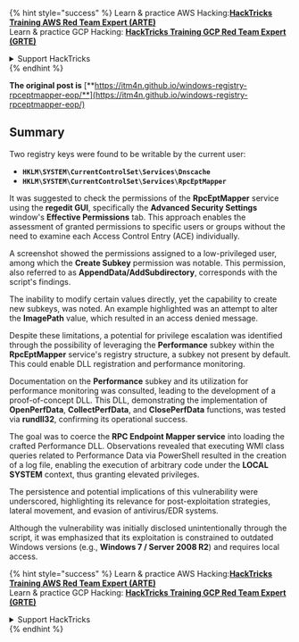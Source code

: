 

{% hint style="success" %}
Learn & practice AWS Hacking:<img src="/.gitbook/assets/arte.png" alt="" data-size="line">[**HackTricks Training AWS Red Team Expert (ARTE)**](https://training.hacktricks.xyz/courses/arte)<img src="/.gitbook/assets/arte.png" alt="" data-size="line">\
Learn & practice GCP Hacking: <img src="/.gitbook/assets/grte.png" alt="" data-size="line">[**HackTricks Training GCP Red Team Expert (GRTE)**<img src="/.gitbook/assets/grte.png" alt="" data-size="line">](https://training.hacktricks.xyz/courses/grte)

<details>

<summary>Support HackTricks</summary>

* Check the [**subscription plans**](https://github.com/sponsors/carlospolop)!
* **Join the** 💬 [**Discord group**](https://discord.gg/hRep4RUj7f) or the [**telegram group**](https://t.me/peass) or **follow** us on **Twitter** 🐦 [**@hacktricks\_live**](https://twitter.com/hacktricks\_live)**.**
* **Share hacking tricks by submitting PRs to the** [**HackTricks**](https://github.com/carlospolop/hacktricks) and [**HackTricks Cloud**](https://github.com/carlospolop/hacktricks-cloud) github repos.

</details>
{% endhint %}


**The original post is** [**https://itm4n.github.io/windows-registry-rpceptmapper-eop/**](https://itm4n.github.io/windows-registry-rpceptmapper-eop/)

## Summary

Two registry keys were found to be writable by the current user:

- **`HKLM\SYSTEM\CurrentControlSet\Services\Dnscache`**
- **`HKLM\SYSTEM\CurrentControlSet\Services\RpcEptMapper`**

It was suggested to check the permissions of the **RpcEptMapper** service using the **regedit GUI**, specifically the **Advanced Security Settings** window's **Effective Permissions** tab. This approach enables the assessment of granted permissions to specific users or groups without the need to examine each Access Control Entry (ACE) individually.

A screenshot showed the permissions assigned to a low-privileged user, among which the **Create Subkey** permission was notable. This permission, also referred to as **AppendData/AddSubdirectory**, corresponds with the script's findings.

The inability to modify certain values directly, yet the capability to create new subkeys, was noted. An example highlighted was an attempt to alter the **ImagePath** value, which resulted in an access denied message.

Despite these limitations, a potential for privilege escalation was identified through the possibility of leveraging the **Performance** subkey within the **RpcEptMapper** service's registry structure, a subkey not present by default. This could enable DLL registration and performance monitoring.

Documentation on the **Performance** subkey and its utilization for performance monitoring was consulted, leading to the development of a proof-of-concept DLL. This DLL, demonstrating the implementation of **OpenPerfData**, **CollectPerfData**, and **ClosePerfData** functions, was tested via **rundll32**, confirming its operational success.

The goal was to coerce the **RPC Endpoint Mapper service** into loading the crafted Performance DLL. Observations revealed that executing WMI class queries related to Performance Data via PowerShell resulted in the creation of a log file, enabling the execution of arbitrary code under the **LOCAL SYSTEM** context, thus granting elevated privileges.

The persistence and potential implications of this vulnerability were underscored, highlighting its relevance for post-exploitation strategies, lateral movement, and evasion of antivirus/EDR systems.

Although the vulnerability was initially disclosed unintentionally through the script, it was emphasized that its exploitation is constrained to outdated Windows versions (e.g., **Windows 7 / Server 2008 R2**) and requires local access.

{% hint style="success" %}
Learn & practice AWS Hacking:<img src="/.gitbook/assets/arte.png" alt="" data-size="line">[**HackTricks Training AWS Red Team Expert (ARTE)**](https://training.hacktricks.xyz/courses/arte)<img src="/.gitbook/assets/arte.png" alt="" data-size="line">\
Learn & practice GCP Hacking: <img src="/.gitbook/assets/grte.png" alt="" data-size="line">[**HackTricks Training GCP Red Team Expert (GRTE)**<img src="/.gitbook/assets/grte.png" alt="" data-size="line">](https://training.hacktricks.xyz/courses/grte)

<details>

<summary>Support HackTricks</summary>

* Check the [**subscription plans**](https://github.com/sponsors/carlospolop)!
* **Join the** 💬 [**Discord group**](https://discord.gg/hRep4RUj7f) or the [**telegram group**](https://t.me/peass) or **follow** us on **Twitter** 🐦 [**@hacktricks\_live**](https://twitter.com/hacktricks\_live)**.**
* **Share hacking tricks by submitting PRs to the** [**HackTricks**](https://github.com/carlospolop/hacktricks) and [**HackTricks Cloud**](https://github.com/carlospolop/hacktricks-cloud) github repos.

</details>
{% endhint %}




